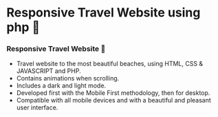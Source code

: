 # Responsive Travel Website using php 🌊
###  Responsive Travel Website 🌊

- Travel website to the most beautiful beaches, using HTML, CSS & JAVASCRIPT and PHP.
- Contains animations when scrolling.
- Includes a dark and light mode.
- Developed first with the Mobile First methodology, then for desktop.
- Compatible with all mobile devices and with a beautiful and pleasant user interface.
